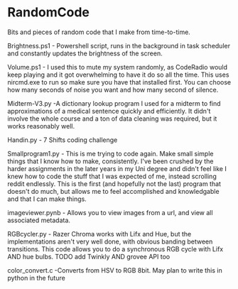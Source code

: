 # RandomCode
Bits and pieces of random code that I make from time-to-time.

Brightness.ps1 - Powershell script, runs in the background in task scheduler and constantly updates the brightness of the screen.

Volume.ps1 - I used this to mute my system randomly, as CodeRadio would keep playing and it got overwhelming to have it do so all the time. This uses nircmd.exe to run so make sure you have that installed first. You can choose how many seconds of noise you want and how many second of silence.

Midterm-V3.py -A dictionary lookup program I used for a midterm to find approximations of a medical sentence quickly and efficiently. It didn't involve the whole course and a ton of data cleaning was required, but it works reasonably well.

Handin.py - 7 Shifts coding challenge

Smallprogram1.py - This is me trying to code again. Make small simple things that I know how to make, consistently. I've been crushed by the harder assignments in the later years in my Uni degree and didn't feel like I knew how to code the stuff that I was expected of me, instead scrolling reddit endlessly. This is the first (and hopefully not the last) program that doesn't do much, but allows me to feel accomplished and knowledgable and that I can make things.

imageviewer.pynb - Allows you to view images from a url, and view all associated metadata.

RGBcycler.py - Razer Chroma works with Lifx and Hue, but the implementations aren't very well done, with obvious banding between transitions. This code allows you to do a synchronous RGB cycle with Lifx AND hue bulbs. TODO add Twinkly AND grovee API too

color_convert.c -Converts from HSV to RGB 8bit. May plan to write this in python in the future
